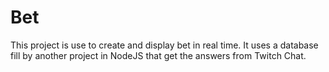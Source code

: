 # Bet

This project is use to create and display bet in real time. It uses a database fill by another project in NodeJS that get the answers from Twitch Chat.
